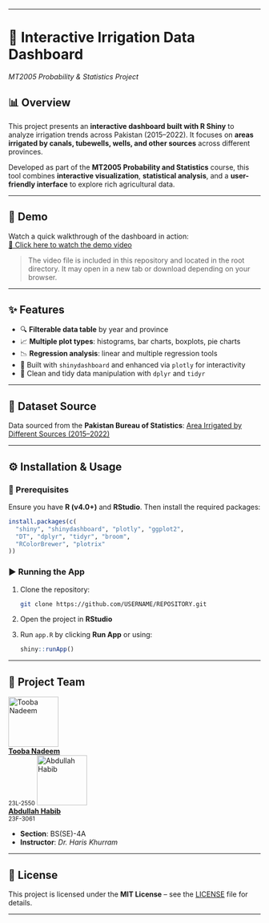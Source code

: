 
---

# 🌾 Interactive Irrigation Data Dashboard

*MT2005 Probability & Statistics Project*

## 📊 Overview

This project presents an **interactive dashboard built with R Shiny** to analyze irrigation trends across Pakistan (2015–2022). It focuses on **areas irrigated by canals, tubewells, wells, and other sources** across different provinces.

Developed as part of the **MT2005 Probability and Statistics** course, this tool combines **interactive visualization**, **statistical analysis**, and a **user-friendly interface** to explore rich agricultural data.

---

## 🎥 Demo

Watch a quick walkthrough of the dashboard in action:  
[📂 Click here to watch the demo video](demo.mp4)

> The video file is included in this repository and located in the root directory. It may open in a new tab or download depending on your browser.

---

## ✨ Features

* 🔍 **Filterable data table** by year and province
* 📈 **Multiple plot types**: histograms, bar charts, boxplots, pie charts
* 📉 **Regression analysis**: linear and multiple regression tools
* 🧰 Built with `shinydashboard` and enhanced via `plotly` for interactivity
* 🧹 Clean and tidy data manipulation with `dplyr` and `tidyr`

---

## 📁 Dataset Source

Data sourced from the **Pakistan Bureau of Statistics**:
[Area Irrigated by Different Sources (2015–2022)](https://www.pbs.gov.pk/sites/default/files/tables/agriculture_statistics/new/Area_Irrigated_by_Different_Sources.pdf)

---

## ⚙️ Installation & Usage

### 🔧 Prerequisites

Ensure you have **R (v4.0+)** and **RStudio**. Then install the required packages:

```r
install.packages(c(
  "shiny", "shinydashboard", "plotly", "ggplot2", 
  "DT", "dplyr", "tidyr", "broom", 
  "RColorBrewer", "plotrix"
))
```

### ▶️ Running the App

1. Clone the repository:

   ```bash
   git clone https://github.com/USERNAME/REPOSITORY.git
   ```
2. Open the project in **RStudio**
3. Run `app.R` by clicking **Run App** or using:

   ```r
   shiny::runApp()
   ```

---

## 👥 Project Team
<td align="center" valign="top" style="padding: 10px;">
  <a href="https://github.com/l232550">
    <img src="https://avatars.githubusercontent.com/u/60905341?v=4" width="100" alt="Tooba Nadeem" /><br />
    <b>Tooba Nadeem</b>
  </a><br />
  <small>23L-2550</small>
</td>

<td align="center" valign="top" style="padding: 10px;">
  <a href="https://github.com/AbdullahHabib">
    <img src="https://avatars.githubusercontent.com/u/44205846?v=4" width="100" alt="Abdullah Habib" /><br />
    <b>Abdullah Habib</b>
  </a><br />
  <small>23F-3061</small>
</td>

* **Section**: BS(SE)-4A
* **Instructor**: *Dr. Haris Khurram*

---

## 📄 License

This project is licensed under the **MIT License** – see the [LICENSE](LICENSE) file for details.

---
